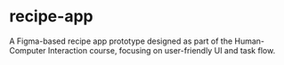 # recipe-app
A Figma-based recipe app prototype designed as part of the Human-Computer Interaction course, focusing on user-friendly UI and task flow.
